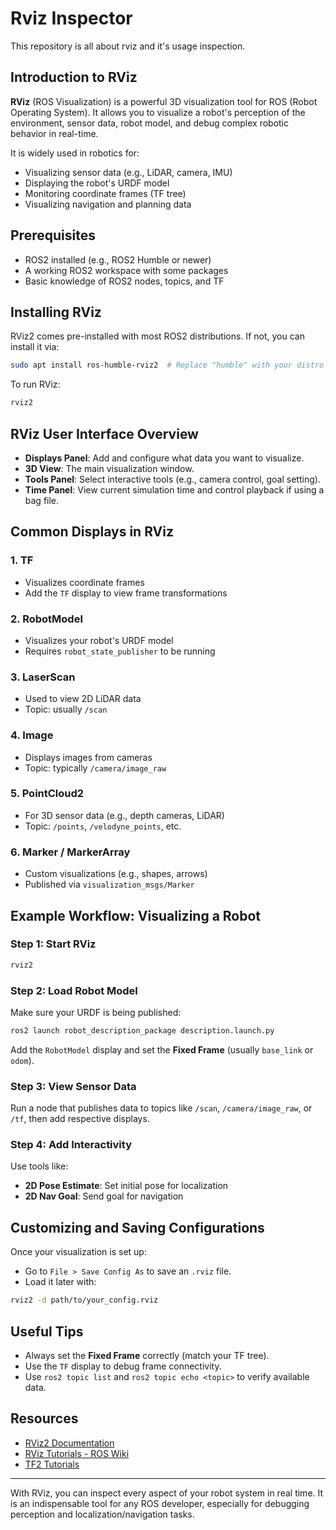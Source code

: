 # Rviz Inspector
This repository is all about rviz and it's usage inspection.

## Introduction to RViz

**RViz** (ROS Visualization) is a powerful 3D visualization tool for ROS (Robot Operating System). It allows you to visualize a robot's perception of the environment, sensor data, robot model, and debug complex robotic behavior in real-time.

It is widely used in robotics for:
- Visualizing sensor data (e.g., LiDAR, camera, IMU)
- Displaying the robot's URDF model
- Monitoring coordinate frames (TF tree)
- Visualizing navigation and planning data

## Prerequisites
- ROS2 installed (e.g., ROS2 Humble or newer)
- A working ROS2 workspace with some packages
- Basic knowledge of ROS2 nodes, topics, and TF

## Installing RViz

RViz2 comes pre-installed with most ROS2 distributions. If not, you can install it via:
```bash
sudo apt install ros-humble-rviz2  # Replace "humble" with your distro
```

To run RViz:
```bash
rviz2
```

## RViz User Interface Overview

- **Displays Panel**: Add and configure what data you want to visualize.
- **3D View**: The main visualization window.
- **Tools Panel**: Select interactive tools (e.g., camera control, goal setting).
- **Time Panel**: View current simulation time and control playback if using a bag file.

## Common Displays in RViz

### 1. TF
- Visualizes coordinate frames
- Add the `TF` display to view frame transformations

### 2. RobotModel
- Visualizes your robot's URDF model
- Requires `robot_state_publisher` to be running

### 3. LaserScan
- Used to view 2D LiDAR data
- Topic: usually `/scan`

### 4. Image
- Displays images from cameras
- Topic: typically `/camera/image_raw`

### 5. PointCloud2
- For 3D sensor data (e.g., depth cameras, LiDAR)
- Topic: `/points`, `/velodyne_points`, etc.

### 6. Marker / MarkerArray
- Custom visualizations (e.g., shapes, arrows)
- Published via `visualization_msgs/Marker`

## Example Workflow: Visualizing a Robot

### Step 1: Start RViz
```bash
rviz2
```

### Step 2: Load Robot Model
Make sure your URDF is being published:
```bash
ros2 launch robot_description_package description.launch.py
```
Add the `RobotModel` display and set the **Fixed Frame** (usually `base_link` or `odom`).

### Step 3: View Sensor Data
Run a node that publishes data to topics like `/scan`, `/camera/image_raw`, or `/tf`, then add respective displays.

### Step 4: Add Interactivity
Use tools like:
- **2D Pose Estimate**: Set initial pose for localization
- **2D Nav Goal**: Send goal for navigation

## Customizing and Saving Configurations
Once your visualization is set up:
- Go to `File > Save Config As` to save an `.rviz` file.
- Load it later with:
```bash
rviz2 -d path/to/your_config.rviz
```

## Useful Tips
- Always set the **Fixed Frame** correctly (match your TF tree).
- Use the `TF` display to debug frame connectivity.
- Use `ros2 topic list` and `ros2 topic echo <topic>` to verify available data.

## Resources
- [RViz2 Documentation](https://index.ros.org/p/rviz2/)
- [RViz Tutorials - ROS Wiki](https://wiki.ros.org/rviz/Tutorials)
- [TF2 Tutorials](https://docs.ros.org/en/foxy/Tutorials/Intermediate/Tf2/Tf2-Main.html)

---

With RViz, you can inspect every aspect of your robot system in real time. It is an indispensable tool for any ROS developer, especially for debugging perception and localization/navigation tasks.


